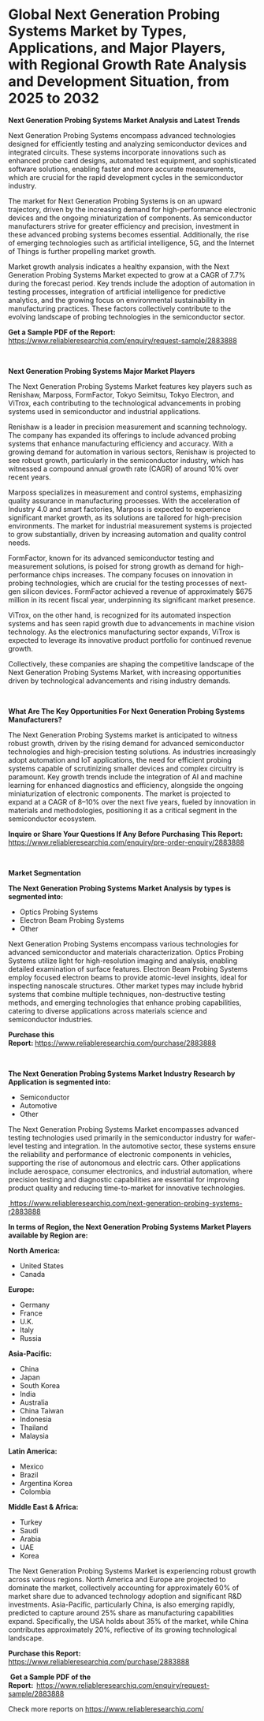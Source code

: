 <p><h1>Global Next Generation Probing Systems Market by Types, Applications, and Major Players, with Regional Growth Rate Analysis and Development Situation, from 2025 to 2032</h1></p><p><strong>Next Generation Probing Systems Market Analysis and Latest Trends</strong></p>
<p><p>Next Generation Probing Systems encompass advanced technologies designed for efficiently testing and analyzing semiconductor devices and integrated circuits. These systems incorporate innovations such as enhanced probe card designs, automated test equipment, and sophisticated software solutions, enabling faster and more accurate measurements, which are crucial for the rapid development cycles in the semiconductor industry.</p><p>The market for Next Generation Probing Systems is on an upward trajectory, driven by the increasing demand for high-performance electronic devices and the ongoing miniaturization of components. As semiconductor manufacturers strive for greater efficiency and precision, investment in these advanced probing systems becomes essential. Additionally, the rise of emerging technologies such as artificial intelligence, 5G, and the Internet of Things is further propelling market growth.</p><p>Market growth analysis indicates a healthy expansion, with the Next Generation Probing Systems Market expected to grow at a CAGR of 7.7% during the forecast period. Key trends include the adoption of automation in testing processes, integration of artificial intelligence for predictive analytics, and the growing focus on environmental sustainability in manufacturing practices. These factors collectively contribute to the evolving landscape of probing technologies in the semiconductor sector.</p></p>
<p><strong>Get a Sample PDF of the Report:&nbsp;</strong> <a href="https://www.reliableresearchiq.com/enquiry/request-sample/2883888?utm_campaign=2883&utm_medium=2&utm_source=Github&utm_content=ia&utm_term=13032025&utm_id=next-generation-probing-systems">https://www.reliableresearchiq.com/enquiry/request-sample/2883888</a></p>
<p>&nbsp;</p>
<p><strong>Next Generation Probing Systems Major Market Players</strong></p>
<p><p>The Next Generation Probing Systems Market features key players such as Renishaw, Marposs, FormFactor, Tokyo Seimitsu, Tokyo Electron, and ViTrox, each contributing to the technological advancements in probing systems used in semiconductor and industrial applications.</p><p>Renishaw is a leader in precision measurement and scanning technology. The company has expanded its offerings to include advanced probing systems that enhance manufacturing efficiency and accuracy. With a growing demand for automation in various sectors, Renishaw is projected to see robust growth, particularly in the semiconductor industry, which has witnessed a compound annual growth rate (CAGR) of around 10% over recent years.</p><p>Marposs specializes in measurement and control systems, emphasizing quality assurance in manufacturing processes. With the acceleration of Industry 4.0 and smart factories, Marposs is expected to experience significant market growth, as its solutions are tailored for high-precision environments. The market for industrial measurement systems is projected to grow substantially, driven by increasing automation and quality control needs.</p><p>FormFactor, known for its advanced semiconductor testing and measurement solutions, is poised for strong growth as demand for high-performance chips increases. The company focuses on innovation in probing technologies, which are crucial for the testing processes of next-gen silicon devices. FormFactor achieved a revenue of approximately $675 million in its recent fiscal year, underpinning its significant market presence.</p><p>ViTrox, on the other hand, is recognized for its automated inspection systems and has seen rapid growth due to advancements in machine vision technology. As the electronics manufacturing sector expands, ViTrox is expected to leverage its innovative product portfolio for continued revenue growth.</p><p>Collectively, these companies are shaping the competitive landscape of the Next Generation Probing Systems Market, with increasing opportunities driven by technological advancements and rising industry demands.</p></p>
<p>&nbsp;</p>
<p><strong>What Are The Key Opportunities For Next Generation Probing Systems Manufacturers?</strong></p>
<p><p>The Next Generation Probing Systems market is anticipated to witness robust growth, driven by the rising demand for advanced semiconductor technologies and high-precision testing solutions. As industries increasingly adopt automation and IoT applications, the need for efficient probing systems capable of scrutinizing smaller devices and complex circuitry is paramount. Key growth trends include the integration of AI and machine learning for enhanced diagnostics and efficiency, alongside the ongoing miniaturization of electronic components. The market is projected to expand at a CAGR of 8–10% over the next five years, fueled by innovation in materials and methodologies, positioning it as a critical segment in the semiconductor ecosystem.</p></p>
<p><strong>Inquire or Share Your Questions If Any Before Purchasing This Report:</strong> <a href="https://www.reliableresearchiq.com/enquiry/pre-order-enquiry/2883888?utm_campaign=2883&utm_medium=2&utm_source=Github&utm_content=ia&utm_term=13032025&utm_id=next-generation-probing-systems">https://www.reliableresearchiq.com/enquiry/pre-order-enquiry/2883888</a></p>
<p>&nbsp;</p>
<p><strong>Market Segmentation</strong></p>
<p><strong>The Next Generation Probing Systems Market Analysis by types is segmented into:</strong></p>
<p><ul><li>Optics Probing Systems</li><li>Electron Beam Probing Systems</li><li>Other</li></ul></p>
<p><p>Next Generation Probing Systems encompass various technologies for advanced semiconductor and materials characterization. Optics Probing Systems utilize light for high-resolution imaging and analysis, enabling detailed examination of surface features. Electron Beam Probing Systems employ focused electron beams to provide atomic-level insights, ideal for inspecting nanoscale structures. Other market types may include hybrid systems that combine multiple techniques, non-destructive testing methods, and emerging technologies that enhance probing capabilities, catering to diverse applications across materials science and semiconductor industries.</p></p>
<p><strong>Purchase this Report:&nbsp;</strong><a href="https://www.reliableresearchiq.com/purchase/2883888?utm_campaign=2883&utm_medium=2&utm_source=Github&utm_content=ia&utm_term=13032025&utm_id=next-generation-probing-systems">https://www.reliableresearchiq.com/purchase/2883888</a></p>
<p>&nbsp;</p>
<p><strong>The Next Generation Probing Systems Market Industry Research by Application is segmented into:</strong></p>
<p><ul><li>Semiconductor</li><li>Automotive</li><li>Other</li></ul></p>
<p><p>The Next Generation Probing Systems Market encompasses advanced testing technologies used primarily in the semiconductor industry for wafer-level testing and integration. In the automotive sector, these systems ensure the reliability and performance of electronic components in vehicles, supporting the rise of autonomous and electric cars. Other applications include aerospace, consumer electronics, and industrial automation, where precision testing and diagnostic capabilities are essential for improving product quality and reducing time-to-market for innovative technologies.</p></p>
<p><a href="https://www.reliableresearchiq.com/next-generation-probing-systems-r2883888?utm_campaign=2883&utm_medium=2&utm_source=Github&utm_content=ia&utm_term=13032025&utm_id=next-generation-probing-systems">&nbsp;https://www.reliableresearchiq.com/next-generation-probing-systems-r2883888</a></p>
<p><strong>In terms of Region, the Next Generation Probing Systems Market Players available by Region are:</strong></p>
<p>
    <p> <strong> North America: </strong>
        <ul>
            <li>United States</li>
            <li>Canada</li>
        </ul>
        </p> 
    <p> <strong> Europe: </strong>
        <ul>
            <li>Germany</li>
            <li>France</li>
            <li>U.K.</li>
            <li>Italy</li>
            <li>Russia</li>
        </ul>
        </p> 
    <p> <strong> Asia-Pacific: </strong>
        <ul>
            <li>China</li>
            <li>Japan</li>
            <li>South Korea</li>
            <li>India</li>
            <li>Australia</li>
            <li>China Taiwan</li>
            <li>Indonesia</li>
            <li>Thailand</li>
            <li>Malaysia</li>
        </ul>
        </p> 
    <p> <strong> Latin America: </strong>
        <ul>
            <li>Mexico</li>
            <li>Brazil</li>
            <li>Argentina Korea</li>
            <li>Colombia</li>
        </ul>
        </p> 
    <p> <strong> Middle East & Africa: </strong>
        <ul>
            <li>Turkey</li>
            <li>Saudi</li>
            <li>Arabia</li>
            <li>UAE</li>
            <li>Korea</li>
        </ul>
    </p>
    </p>
<p><p>The Next Generation Probing Systems Market is experiencing robust growth across various regions. North America and Europe are projected to dominate the market, collectively accounting for approximately 60% of market share due to advanced technology adoption and significant R&D investments. Asia-Pacific, particularly China, is also emerging rapidly, predicted to capture around 25% share as manufacturing capabilities expand. Specifically, the USA holds about 35% of the market, while China contributes approximately 20%, reflective of its growing technological landscape.</p></p>
<p><strong>Purchase this Report: </strong><a href="https://www.reliableresearchiq.com/purchase/2883888?utm_campaign=2883&utm_medium=2&utm_source=Github&utm_content=ia&utm_term=13032025&utm_id=next-generation-probing-systems">https://www.reliableresearchiq.com/purchase/2883888</a></p>
<p>&nbsp;<strong>Get a Sample PDF of the Report:&nbsp;&nbsp;</strong><a href="https://www.reliableresearchiq.com/enquiry/request-sample/2883888?utm_campaign=2883&utm_medium=2&utm_source=Github&utm_content=ia&utm_term=13032025&utm_id=next-generation-probing-systems">https://www.reliableresearchiq.com/enquiry/request-sample/2883888</a></p>
<p><strong></strong></p>
<p>Check more reports on <a href="https://www.reliableresearchiq.com/?utm_campaign=2883&utm_medium=2&utm_source=Github&utm_content=ia&utm_term=13032025&utm_id=next-generation-probing-systems">https://www.reliableresearchiq.com/</a></p>